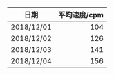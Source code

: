 | 日期       | 平均速度/cpm |
| :--------: | -----------: |
| 2018/12/01 | 104          |
| 2018/12/02 | 126          |
| 2018/12/03 | 141          |
| 2018/12/04 | 156          |

